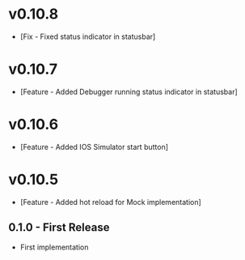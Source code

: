 # v0.10.8
- [Fix - Fixed status indicator in statusbar]

# v0.10.7
- [Feature - Added Debugger running status indicator in statusbar]

# v0.10.6
- [Feature - Added IOS Simulator start button]

# v0.10.5
- [Feature - Added hot reload for Mock implementation]

## 0.1.0 - First Release
* First implementation
